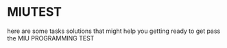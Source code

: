 # MIUTEST
here are some tasks solutions that might help you getting ready to get pass the MIU PROGRAMMING TEST
